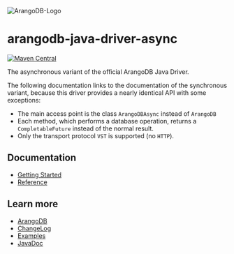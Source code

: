 ![ArangoDB-Logo](https://docs.arangodb.com/assets/arangodb_logo_2016_inverted.png)

# arangodb-java-driver-async

[![Maven Central](https://maven-badges.herokuapp.com/maven-central/com.arangodb/arangodb-java-driver-async/badge.svg)](https://maven-badges.herokuapp.com/maven-central/com.arangodb/arangodb-java-driver-async)

The asynchronous variant of the official ArangoDB Java Driver.

The following documentation links to the documentation of the synchronous variant, because this driver provides a nearly identical API with some exceptions:

- The main access point is the class `ArangoDBAsync` instead of `ArangoDB`
- Each method, which performs a database operation, returns a `CompletableFuture` instead of the normal result.
- Only the transport protocol `VST` is supported (no `HTTP`).

## Documentation

- [Getting Started](https://github.com/arangodb/arangodb-java-driver/blob/master/docs/Drivers/Java/GettingStarted/README.md)
- [Reference](https://github.com/arangodb/arangodb-java-driver/blob/master/docs/Drivers/Java/Reference/README.md)

## Learn more

- [ArangoDB](https://www.arangodb.com/)
- [ChangeLog](ChangeLog.md)
- [Examples](src/test/java/com/arangodb/async/example)
- [JavaDoc](http://arangodb.github.io/arangodb-java-driver-async/javadoc-5_1)
